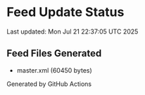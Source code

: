 # Feed Update Status
Last updated: Mon Jul 21 22:37:05 UTC 2025

## Feed Files Generated
- master.xml (60450 bytes)

Generated by GitHub Actions
